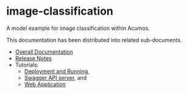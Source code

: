 # image-classification
A model example for image classification within Acumos.

This documentation has been distributed into related sub-documents.

* [Overall Documentation](docs/image-classification.md)
* [Release Notes](docs/release-notes.md)
* Tutorials:
  * [Deployment and Running](docs/tutorials/lesson1.md),
  * [Swagger API server](docs/tutorials/lesson2.md), and
  * [Web Application](docs/tutorials/lesson3.md)

